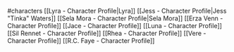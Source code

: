 #characters 
[[Lyra - Character Profile|Lyra]]
[[Jess - Character Profile|Jess "Tinka" Waters]]
[[Sela Mora - Character Profile|Sela Mora]]
[[Erza Venn - Character Profile]]
[[Jace - Character Profile]]
[[Luna - Character Profile]]
[[Sil Rennet - Character Profile]]
[[Rhea - Character Profile]]
[[Vere - Character Profile]]
[[R.C. Faye - Character Profile]]


